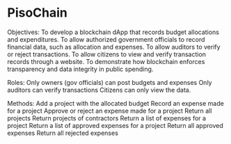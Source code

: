 # PisoChain

Objectives:
To develop a blockchain dApp that records budget allocations and expenditures.
To allow authorized government officials to record financial data, such as allocation and expenses.
To allow auditors to verify or reject transactions.
To allow citizens to view and verify transaction records through a website.
To demonstrate how blockchain enforces transparency and data integrity in public spending.

Roles:
Only owners (gov officials) can post budgets and expenses
Only auditors can verify transactions
Citizens can only view the data.

Methods: 
Add a project with the allocated budget
Record an expense made for a project
Approve or reject an expense made for a project
Return all projects
Return projects of contractors
Return a list of expenses for a project
Return a list of approved expenses for a project
Return all approved expenses
Return all rejected expenses
